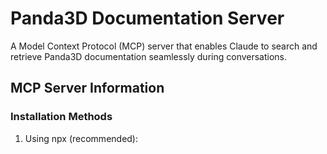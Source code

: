 # Panda3D Documentation Server

A Model Context Protocol (MCP) server that enables Claude to search and retrieve Panda3D documentation seamlessly during conversations.

## MCP Server Information

### Installation Methods

1. Using npx (recommended):
